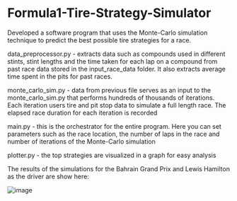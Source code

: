 # Formula1-Tire-Strategy-Simulator

Developed a software program that uses the Monte-Carlo simulation technique to predict the best possible tire strategies for a race. 

data_preprocessor.py - extracts data such as compounds used in different stints, stint lengths and the time taken for each lap on a compound from past race data stored in the input_race_data folder. It also extracts average time spent in the pits for past races.

monte_carlo_sim.py - data from previous file serves as an input to the monte_carlo_sim.py that performs hundreds of thousands of iterations. Each iteration users tire and pit stop data to simulate a full length race. The elapsed race duration for each iteration is recorded  

main.py - this is the orchestrator for the entire program. Here you can set parameters such as the race location, the number of laps in the race and number of iterations of the Monte-Carlo simulation

plotter.py - the top strategies are visualized in a graph for easy analysis

The results of the simulations for the Bahrain Grand Prix and Lewis Hamilton as the driver are show here:

![image](https://github.com/user-attachments/assets/ee3e53cb-b098-419f-8e26-2f8bb6367438)

